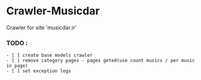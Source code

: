 # Crawler-Musicdar
Crawler for site 'musicdar.ir'


### TODO :
    - [ ] create base models crawler
    - [ ] remove category pages - pages geted(use count musics / per music in page)
    - [ ] set exception logs